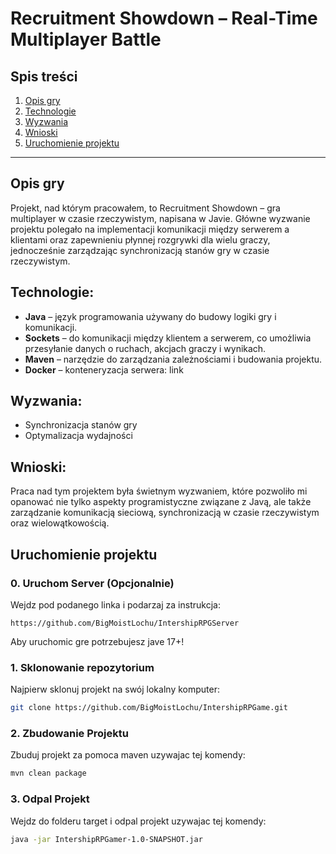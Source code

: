 # Recruitment Showdown – Real-Time Multiplayer Battle

## Spis treści
1. [Opis gry](#opis-gry)
2. [Technologie](#technologie)
3. [Wyzwania](#wyzwania)
4. [Wnioski](#wnioski)
5. [Uruchomienie projektu](#uruchomienie-projektu)

---

## Opis gry
Projekt, nad którym pracowałem, to Recruitment Showdown – gra multiplayer w czasie rzeczywistym, napisana w Javie.
Główne wyzwanie projektu polegało na implementacji komunikacji między serwerem a klientami oraz zapewnieniu płynnej rozgrywki dla wielu graczy, jednocześnie zarządzając synchronizacją stanów gry w czasie rzeczywistym.

## Technologie:
- **Java** – język programowania używany do budowy logiki gry i komunikacji.
- **Sockets** – do komunikacji między klientem a serwerem, co umożliwia przesyłanie danych o ruchach, akcjach graczy i wynikach.
- **Maven** – narzędzie do zarządzania zależnościami i budowania projektu.
- **Docker** – konteneryzacja serwera: link

## Wyzwania:
- Synchronizacja stanów gry
- Optymalizacja wydajności

## Wnioski:
Praca nad tym projektem była świetnym wyzwaniem, które pozwoliło mi opanować nie tylko aspekty programistyczne
związane z Javą, ale także zarządzanie komunikacją sieciową, synchronizacją w czasie rzeczywistym oraz wielowątkowością.


## Uruchomienie projektu 
### 0. Uruchom Server (Opcjonalnie)
Wejdz pod podanego linka i podarzaj za instrukcja:
```
https://github.com/BigMoistLochu/IntershipRPGServer
```
Aby uruchomic gre potrzebujesz jave 17+!

### 1. Sklonowanie repozytorium

Najpierw sklonuj projekt na swój lokalny komputer:

```bash
git clone https://github.com/BigMoistLochu/IntershipRPGame.git
```

### 2. Zbudowanie Projektu
Zbuduj projekt za pomoca maven uzywajac tej komendy:

```bash
mvn clean package 
```

### 3. Odpal Projekt
Wejdz do folderu target i odpal projekt uzywajac tej komendy:

```bash
java -jar IntershipRPGamer-1.0-SNAPSHOT.jar
```

